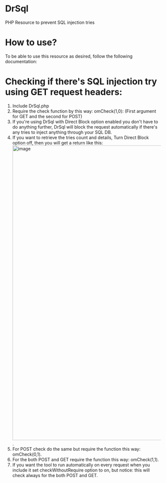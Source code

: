 # DrSql
PHP Resource to prevent SQL injection tries
# How to use?
To be able to use this resource as desired, follow the following documentation:
# Checking if there's SQL injection try using GET request headers:
1. Include DrSql.php
2. Require the check function by this way: omCheck(1,0): (First argument for GET and the second for POST)
3. If you're using DrSql with Direct Block option enabled you don't have to do anything further, DrSql will block the request automatically if there's any tries to inject anything through your SQL DB.
4. If you want to retrieve the tries count and details, Turn Direct Block option off, then you will get a return like this: <img width="950" alt="image" src="https://user-images.githubusercontent.com/75754684/215020786-d8f686d6-b3e3-4cfb-9a71-813b1c2d26dd.png">.
5. For POST check do the same but require the function this way: omCheck(0,1).
6. For the both POST and GET require the function this way: omCheck(1,1).
5. If you want the tool to run automatically on every request when you include it set checkWithoutRequire option to on, but notice: this will check always for the both POST and GET.
